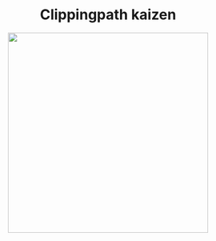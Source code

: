 <h1 align="center">Clippingpath kaizen</h1>
<p align="center"><a href="https://www.kaizenclippingpath.com/" target="_blank"><img src="" width="400"></a></p>
